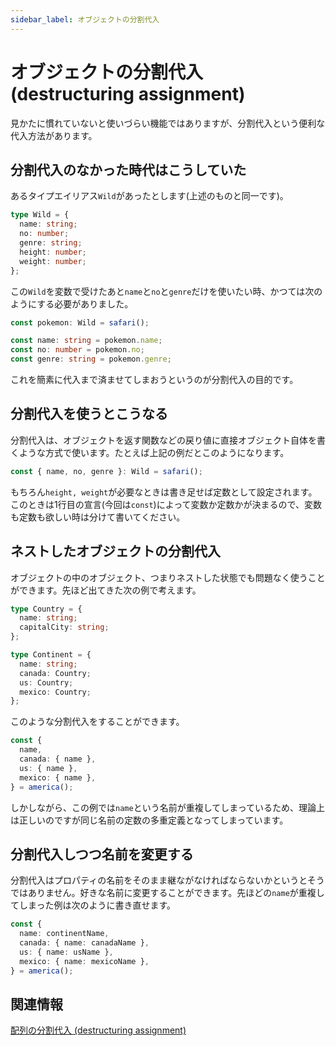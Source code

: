```yaml
---
sidebar_label: オブジェクトの分割代入
---
```


# オブジェクトの分割代入 (destructuring assignment)

見かたに慣れていないと使いづらい機能ではありますが、分割代入という便利な代入方法があります。

## 分割代入のなかった時代はこうしていた

あるタイプエイリアス`Wild`があったとします(上述のものと同一です)。

```typescript
type Wild = {
  name: string;
  no: number;
  genre: string;
  height: number;
  weight: number;
};
```

この`Wild`を変数で受けたあと`name`と`no`と`genre`だけを使いたい時、かつては次のようにする必要がありました。

```typescript
const pokemon: Wild = safari();

const name: string = pokemon.name;
const no: number = pokemon.no;
const genre: string = pokemon.genre;
```

これを簡素に代入まで済ませてしまおうというのが分割代入の目的です。

## 分割代入を使うとこうなる

分割代入は、オブジェクトを返す関数などの戻り値に直接オブジェクト自体を書くような方式で使います。たとえば上記の例だとこのようになります。

```typescript
const { name, no, genre }: Wild = safari();
```

もちろん`height, weight`が必要なときは書き足せば定数として設定されます。このときは1行目の宣言(今回は`const`)によって変数か定数かが決まるので、変数も定数も欲しい時は分けて書いてください。

## ネストしたオブジェクトの分割代入

オブジェクトの中のオブジェクト、つまりネストした状態でも問題なく使うことができます。先ほど出てきた次の例で考えます。

```typescript
type Country = {
  name: string;
  capitalCity: string;
};

type Continent = {
  name: string;
  canada: Country;
  us: Country;
  mexico: Country;
};
```

このような分割代入をすることができます。

```typescript
const {
  name,
  canada: { name },
  us: { name },
  mexico: { name },
} = america();
```

しかしながら、この例では`name`という名前が重複してしまっているため、理論上は正しいのですが同じ名前の定数の多重定義となってしまっています。

## 分割代入しつつ名前を変更する

分割代入はプロパティの名前をそのまま継ながなければならないかというとそうではありません。好きな名前に変更することができます。先ほどの`name`が重複してしまった例は次のように書き直せます。

```typescript
const {
  name: continentName,
  canada: { name: canadaName },
  us: { name: usName },
  mexico: { name: mexicoName },
} = america();
```

## 関連情報

[配列の分割代入 (destructuring assignment)](../array/destructuring-assignment-from-array.md)
